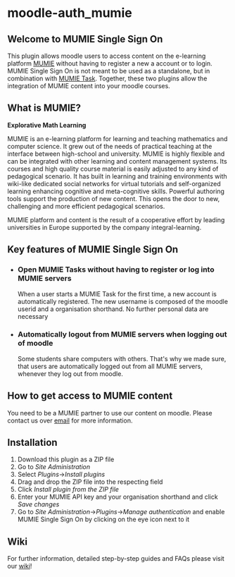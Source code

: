 # moodle-auth_mumie

## Welcome to MUMIE Single Sign On

This plugin allows moodle users to access content on the e-learning platform [MUMIE](https://www.mumie.net/) without having to register a new a account or to login. MUMIE Single Sign On is not meant to be used as a standalone, but in combination with [MUMIE Task](https://github.com/integral-learning/moodle-mod_mumie). Together, these two plugins allow the integration of MUMIE content into your moodle courses.

## What is MUMIE?
**Explorative Math Learning**

MUMIE is an e-learning platform for learning and teaching mathematics and computer science. It grew out of the needs of practical teaching at the interface between high-school and university. MUMIE is highly flexible and can be integrated with other learning and content management systems. Its courses and high quality course material is easily adjusted to any kind of pedagogical scenario. It has built in learning and training environments with wiki-like dedicated social networks for virtual tutorials and self-organized learning enhancing cognitive and meta-cognitive skills. Powerful authoring tools support the production of new content. This opens the door to new, challenging and more efficient pedagogical scenarios.

MUMIE platform and content is the result of a cooperative effort by leading universities in Europe supported by the company integral-learning.

## Key features of MUMIE Single Sign On
* ### Open MUMIE Tasks without having to register or log into MUMIE servers 
  When a user starts a MUMIE Task for the first time, a new account is automatically registered. The new username is composed of the moodle userid and a organisation shorthand. No further personal data are necessary
  
* ### Automatically logout from MUMIE servers when logging out of moodle
  Some students share computers with others. That's why we made sure, that users are automatically logged out from all MUMIE servers, whenever they log out from moodle. 

## How to get access to MUMIE content
You need to be a MUMIE partner to use our content on moodle. Please contact us over [email](mailto:contact@integral-learning.de) for more information.

## Installation

1. Download this plugin as a ZIP file
2. Go to *Site Administration*
3. Select *Plugins*->*Install plugins*
4. Drag and drop the ZIP file into the respecting field
5. Click *Install plugin from the ZIP file*
6. Enter your MUMIE API key and your organisation shorthand and click *Save changes*
7. Go to *Site Administration*->*Plugins*->*Manage authentication* and enable MUMIE Single Sign On by clicking on the eye icon next to it

## Wiki
For further information, detailed step-by-step guides and FAQs please visit our [wiki](https://wiki.mumie.net/wiki/MUMIE-Moodle-integration)!
